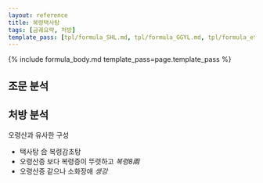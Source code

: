 ```yaml
---
layout: reference
title: 복령택사탕
tags: [금궤요략, 처방]
template_pass: [tpl/formula_SHL.md, tpl/formula_GGYL.md, tpl/formula_etc.md]
---
```


{% include formula_body.md template_pass=page.template_pass %}


## 조문 분석

## 처방 분석

오령산과 유사한 구성
* 택사탕 合 복령감초탕
* 오령산증 보다 복령증이 뚜렷하고 _복령8兩_
* 오령산증 같으나 소화장애 _생강_
